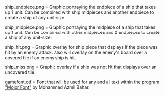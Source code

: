 ship_endpiece.png = Graphic portraying the endpiece of a ship that takes up 1 unit. Can be combined with ship midpieces
and another endpiece to create a ship of any unit-size.

ship_midpiece.png = Graphic portraying the midpiece of a ship that takes up 1 unit. Can be combined with other midpieces
and 2 endpieces to create a ship of any unit-size.

ship_hit.png = Graphic overlay for ship piece that displays if the piece was hit by an enemy attack. Also will overlay on
the enemy's board over a covered tile if an enemy ship is hit.

ship_miss.png = Graphic overlay if a ship was not hit that displays over an uncovered tile. 

gamefont.otf = Font that will be used for any and all text within the program. <a href="https://www.dafont.com/molor.font">"Molor Font"</a> by Mohammad Azmil Bahar. 
